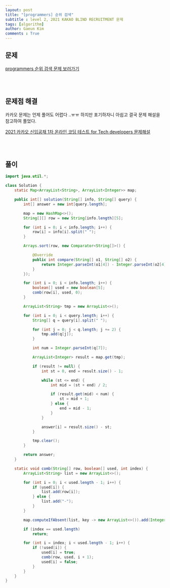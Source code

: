 ```yaml
---
layout: post
title: "[programmers] 순위 검색"
subtitle : level 2, 2021 KAKAO BLIND RECRUITMENT 문제
tags: [algorithm]
author: Gaeun Kim
comments : True
---
```


<h2>문제</h2>

[programmers 순위 검색 문제 보러가기](https://programmers.co.kr/learn/courses/30/lessons/72412)

<br><br>

<h2>문제점 해결</h2>

카카오 문제는 언제 풀어도 어렵다 ..ㅠㅠ 하지만 포기하자니 아쉽고 결국 문제 해설을 참고하여 풀었다.

[2021 카카오 신입공채 1차 온라인 코딩 테스트 for Tech developers 문제해설](https://tech.kakao.com/2021/01/25/2021-kakao-recruitment-round-1/)

<br><br>

<h2>풀이</h2>

```java
import java.util.*;

class Solution {
	static Map<ArrayList<String>, ArrayList<Integer>> map;

	public int[] solution(String[] info, String[] query) {
		int[] answer = new int[query.length];

		map = new HashMap<>();
		String[][] row = new String[info.length][5];

		for (int i = 0; i < info.length; i++) {
			row[i] = info[i].split(" ");
		}

		Arrays.sort(row, new Comparator<String[]>() {

			@Override
			public int compare(String[] o1, String[] o2) {
				return Integer.parseInt(o1[4]) - Integer.parseInt(o2[4]);
			}
		});

		for (int i = 0; i < info.length; i++) {
			boolean[] used = new boolean[5];
			comb(row[i], used, 0);
		}

		ArrayList<String> tmp = new ArrayList<>();

		for (int i = 0; i < query.length; i++) {
			String[] q = query[i].split(" ");

			for (int j = 0; j < q.length; j += 2) {
				tmp.add(q[j]);
			}

			int num = Integer.parseInt(q[7]);

			ArrayList<Integer> result = map.get(tmp);

			if (result != null) {
				int st = 0, end = result.size() - 1;

				while (st <= end) {
					int mid = (st + end) / 2;

					if (result.get(mid) < num) {
						st = mid + 1;
					} else {
						end = mid - 1;
					}
				}

				answer[i] = result.size() - st;
			}

			tmp.clear();
		}

		return answer;
	}

	static void comb(String[] row, boolean[] used, int index) {
		ArrayList<String> list = new ArrayList<>();

		for (int i = 0; i < used.length - 1; i++) {
			if (used[i]) {
				list.add(row[i]);
			} else {
				list.add("-");
			}
		}

		map.computeIfAbsent(list, key -> new ArrayList<>()).add(Integer.parseInt(row[4]));

		if (index == used.length)
			return;

		for (int i = index; i < used.length - 1; i++) {
			if (!used[i]) {
				used[i] = true;
				comb(row, used, i + 1);
				used[i] = false;
			}
		}
	}
}
```

